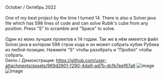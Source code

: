 October / Октябрь 2022<br /><br />
One of my best project by the time I turned 14. There is also a Solver.java file which has 598 lines of code and can solve Rubik's cube from any position. Press "S" to scramble and "Space" to solve.<br /><br />
Один из моих лучших проектов к 14 годам. Так же в нём имеется файл Solver.java в котором 598 строк кода и он может собрать кубик Рубика из любой позиции. Нажмите "S" чтобы разобрать и "Пробел" чтобы собрать.<br />
Demo / Демонстрация: https://github.com/user-attachments/assets/969d2601-f290-4da9-ad7b-dcfb7eef67a6
![image](https://github.com/user-attachments/assets/39fd1ac2-3a09-407c-96b6-837699d55626)
![image](https://github.com/user-attachments/assets/c49523b2-5970-4448-aa05-941d8ff0c00e)
